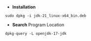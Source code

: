 
- **Installation**
```shell
sudo dpkg -i jdk-21_linux-x64_bin.deb
```

- **Search** Program Location
```shell
dpkg-query -L openjdk-17-jdk
```

